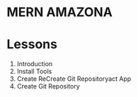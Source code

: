 # MERN AMAZONA

# Lessons

1. Introduction
2. Install Tools
3. Create ReCreate Git Repositoryact App
4. Create Git Repository
